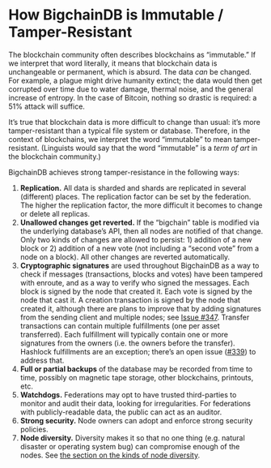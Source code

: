 # How BigchainDB is Immutable / Tamper-Resistant

The blockchain community often describes blockchains as “immutable.” If we interpret that word literally, it means that blockchain data is unchangeable or permanent, which is absurd. The data _can_ be changed. For example, a plague might drive humanity extinct; the data would then get corrupted over time due to water damage, thermal noise, and the general increase of entropy. In the case of Bitcoin, nothing so drastic is required: a 51% attack will suffice.

It’s true that blockchain data is more difficult to change than usual: it’s more tamper-resistant than a typical file system or database. Therefore, in the context of blockchains, we interpret the word “immutable” to mean tamper-resistant. (Linguists would say that the word “immutable” is a _term of art_ in the blockchain community.)

BigchainDB achieves strong tamper-resistance in the following ways:

1. **Replication.** All data is sharded and shards are replicated in several (different) places. The replication factor can be set by the federation. The higher the replication factor, the more difficult it becomes to change or delete all replicas.
2. **Unallowed changes get reverted.** If the “bigchain” table is modified via the underlying database’s API, then all nodes are notified of that change. Only two kinds of changes are allowed to persist: 1) addition of a new block or 2) addition of a new vote (not including a “second vote” from a node on a block). All other changes are reverted automatically.
3. **Cryptographic signatures** are used throughout BigchainDB as a way to check if messages (transactions, blocks and votes) have been tampered with enroute, and as a way to verify who signed the messages. Each block is signed by the node that created it. Each vote is signed by the node that cast it. A creation transaction is signed by the node that created it, although there are plans to improve that by adding signatures from the sending client and multiple nodes; see [Issue #347](https://github.com/bigchaindb/bigchaindb/issues/347). Transfer transactions can contain multiple fulfillments (one per asset transferred). Each fulfillment will typically contain one or more signatures from the owners (i.e. the owners before the transfer). Hashlock fulfillments are an exception; there’s an open issue ([#339](https://github.com/bigchaindb/bigchaindb/issues/339)) to address that.
4. **Full or partial backups** of the database may be recorded from time to time, possibly on magnetic tape storage, other blockchains, printouts, etc.
5. **Watchdogs.** Federations may opt to have trusted third-parties to  monitor and audit their data, looking for irregularities. For federations with publicly-readable data, the public can act as an auditor.
6. **Strong security.** Node owners can adopt and enforce strong security policies.
7. **Node diversity.** Diversity makes it so that no one thing (e.g. natural disaster or operating system bug) can compromise enough of the nodes. See [the section on the kinds of node diversity](diversity.html).
